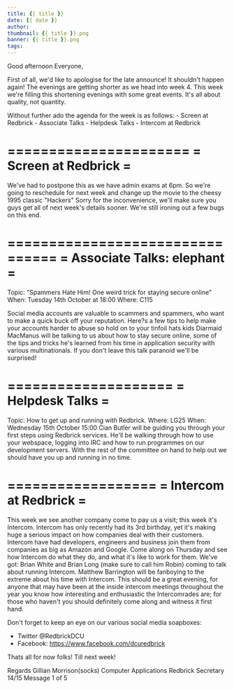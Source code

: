 ```yaml
---
title: {{ title }}
date: {{ date }}
author:
thumbnail: {{ title }}.png
banner: {{ title }}.png
tags:
---
```


Good afternoon Everyone,

First of all, we'd like to apologise for the late announce! It 
shouldn't happen again!
The evenings are getting shorter as we head into week 4.
This week we're filling this shortening evenings with some great 
events.
It's all about quality, not quantity.

Without further ado the agenda for the week is as follows:
    - Screen at Redbrick
    - Associate Talks
    - Helpdesk Talks
    - Intercom at Redbrick

======================
=  Screen at Redbrick  =
======================
We've had to postpone this as we have admin exams at 6pm.
So we're going to reschedule for next week and change up the movie to 
the cheesy 1995 classic "Hackers"
Sorry for the inconvenience, we'll make sure you guys get all of next 
week's details sooner.
We're still ironing out a few bugs on this end.

================================
=  Associate Talks: elephant  =
================================
Topic: "Spammers Hate Him! One weird trick for staying secure online"
When: Tuesday 14th October at 18:00
Where: C115

Social media accounts are valuable to scammers and spammers, who want 
to make a quick buck off your reputation. Here?s a few tips to help make 
your accounts harder to abuse so hold on to your tinfoil hats kids 
Diarmaid MacManus will be talking to us about how to stay secure online, 
some of the tips and tricks he's learned from his time in application 
security with various multinationals. If you don't leave this talk 
paranoid we'll be surprised!

====================
=  Helpdesk Talks  =
====================
Topic: How to get up and running with Redbrick.
Where: LG25
When:  Wednesday 15th October 15:00
Cian Butler will be guiding you through your first steps using Redbrick 
services.
He'll be walking through how to use your webspace, logging into IRC and 
how to run programmes on our development servers. With the rest of the 
committee on hand to help out we should have you up and running in no 
time.

==================
= Intercom at Redbrick =
==================
This week we see another company come to pay us a visit; this week
it's Intercom.
Intercom has only recently had its 3rd birthday, yet it's making huge a 
serious impact on how companies deal with their customers.
Intercom have had developers, engineers and business join them from 
companies as big as Amazon and Google.
Come along on Thursday and see how Intercom do what they do, and what 
it's like to work for them.
We've got:
Brian White and Brian Long (make sure to call him Robin) coming to
talk about running Intercom.
Matthew Barrington will be fanboying to the extreme about his time
with Intercom.
This should be a great evening, for anyone that may have been at the 
inside intercom meetings throughout the year you know how interesting 
and enthusiastic the Intercomrades are; for those who haven't you should 
definitely come along and witness it first hand.

Don't forget to keep an eye on our various social media soapboxes:
- Twitter @RedbrickDCU
- Facebook: https://www.facebook.com/dcuredbrick

Thats all for now folks!
Till next week!

Regards
Gillian Morrison(socks)
Computer Applications
Redbrick Secretary 14/15
Message 1 of 5


